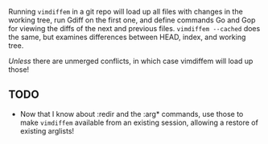 Running `vimdiffem` in a git repo will load up all files with changes in the
working tree, run Gdiff on the first one, and define commands Go and Gop for
viewing the diffs of the next and previous files. `vimdiffem --cached` does the
same, but examines differences between HEAD, index, and working tree.

*Unless* there are unmerged conflicts, in which case vimdiffem will load up
those!

TODO
----

* Now that I know about :redir and the :arg\* commands, use those to make
  `vimdiffem` available from an existing session, allowing a restore of existing
  arglists!
